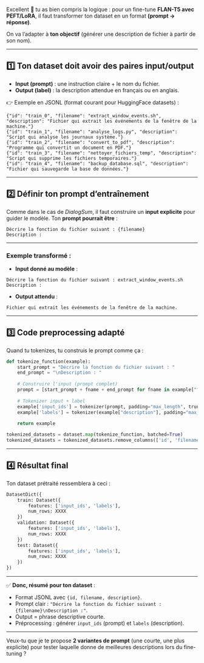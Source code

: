 Excellent 🚀 tu as bien compris la logique : pour un fine-tune **FLAN-T5 avec PEFT/LoRA**, il faut transformer ton dataset en un format **(prompt → réponse)**.

On va l’adapter à **ton objectif** (générer une description de fichier à partir de son nom).

---

## 1️⃣ Ton dataset doit avoir des **paires input/output**

* **Input (prompt)** : une instruction claire + le nom du fichier.
* **Output (label)** : la description attendue en français ou en anglais.

👉 Exemple en JSONL (format courant pour HuggingFace datasets) :

```jsonl
{"id": "train_0", "filename": "extract_window_events.sh", "description": "Fichier qui extrait les événements de la fenêtre de la machine."}
{"id": "train_1", "filename": "analyse_logs.py", "description": "Script qui analyse les journaux système."}
{"id": "train_2", "filename": "convert_to_pdf", "description": "Programme qui convertit un document en PDF."}
{"id": "train_3", "filename": "nettoyer_fichiers_temp", "description": "Script qui supprime les fichiers temporaires."}
{"id": "train_4", "filename": "backup_database.sql", "description": "Fichier qui sauvegarde la base de données."}
```

---

## 2️⃣ Définir ton **prompt d’entraînement**

Comme dans le cas de *DialogSum*, il faut construire un **input explicite** pour guider le modèle.
Ton **prompt pourrait être** :

```
Décrire la fonction du fichier suivant : {filename}
Description :
```

---

### Exemple transformé :

* **Input donné au modèle** :

```
Décrire la fonction du fichier suivant : extract_window_events.sh
Description :
```

* **Output attendu** :

```
Fichier qui extrait les événements de la fenêtre de la machine.
```

---

## 3️⃣ Code preprocessing adapté

Quand tu tokenizes, tu construis le prompt comme ça :

```python
def tokenize_function(example):
    start_prompt = "Décrire la fonction du fichier suivant : "
    end_prompt = "\nDescription : "
    
    # Construire l'input (prompt complet)
    prompt = [start_prompt + fname + end_prompt for fname in example["filename"]]
    
    # Tokenizer input + label
    example['input_ids'] = tokenizer(prompt, padding="max_length", truncation=True, return_tensors="pt").input_ids
    example['labels'] = tokenizer(example["description"], padding="max_length", truncation=True, return_tensors="pt").input_ids
    
    return example

tokenized_datasets = dataset.map(tokenize_function, batched=True)
tokenized_datasets = tokenized_datasets.remove_columns(['id', 'filename', 'description'])
```

---

## 4️⃣ Résultat final

Ton dataset prétraité ressemblera à ceci :

```python
DatasetDict({
    train: Dataset({
        features: ['input_ids', 'labels'],
        num_rows: XXXX
    })
    validation: Dataset({
        features: ['input_ids', 'labels'],
        num_rows: XXXX
    })
    test: Dataset({
        features: ['input_ids', 'labels'],
        num_rows: XXXX
    })
})
```

---

✅ **Donc, résumé pour ton dataset** :

* Format JSONL avec `{id, filename, description}`.
* Prompt clair : `"Décrire la fonction du fichier suivant : {filename}\nDescription :"`.
* Output = phrase descriptive courte.
* Préprocessing : générer `input_ids` (prompt) et `labels` (description).

---

Veux-tu que je te propose **2 variantes de prompt** (une courte, une plus explicite) pour tester laquelle donne de meilleures descriptions lors du fine-tuning ?
